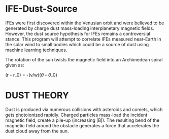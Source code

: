 # IFE-Dust-Source
IFEs were first discovered within the Venusian orbit and were believed to be generated by charge dust mass-loading interplanetary magnetic fields. However, the dust source hypothesis for IFEs remains a controversial stance. This program will attempt to correlate IFEs measured near-Earth in the solar wind to small bodies which could be a source of dust using machine learning techniques.

The rotation of the sun twists the magnetic field into an Archimedean spiral given as:

(r - r_0) = -(v/w)($\theta$ - $\theta$_0)

# DUST THEORY
Dust is produced via numerous collisions with asteroids and comets, which gets photoionized rapidly. Charged particles mass-load the incident magnetic field, create a pile-up (increasing |B|). The resulting bend of the magnetic field around the obstacle generates a force that accelerates the dust cloud away from the sun.
